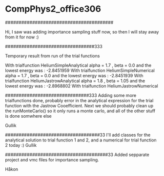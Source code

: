 # CompPhys2_office306

########################################

Hi, I saw was adding importance sampling stuff now, so then I will stay away from it for now :)


#################################333

Temporary result from run of the trial functions

With trialfunction HeliumSimpleAnalytical
alpha =  1.7 , beta =  0.0  and the lowest energy was :  -2.8451959
With trialfunction HeliumSimpleNumerical
alpha =  1.7 , beta =  0.0  and the lowest energy was :  -2.8451939
With trialfunction HeliumJastrowAnalytical
alpha =  1.8 , beta =  1.05  and the lowest energy was :  -2.8968802
With trialfunction HeliumJastrowNumerical


###############################333
Adding some more trialfunctions done, probably error in the analytical expression for the trial function with the Jastrow Cooefficient. Next we should probably clean up the runMonteCarlo() so it only runs a monte carlo, and all of the other stuff is done somwhere else

Gullik

###################################33
I'll add classes for the analytical solution to trial function 1 and 2, and a numerical for trial function 2 today :)
Gullik

######################################33
Added sepparate project and vmc files for importance sampling.

Håkon



